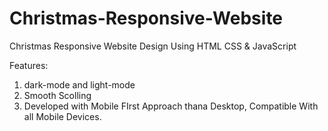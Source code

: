 # Christmas-Responsive-Website
Christmas Responsive Website Design Using HTML CSS &amp; JavaScript

Features:
1. dark-mode and light-mode
2. Smooth Scolling
3. Developed with Mobile FIrst Approach thana Desktop, Compatible With all Mobile Devices.
